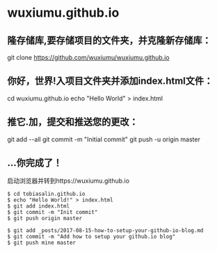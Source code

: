 # wuxiumu.github.io
## 隆存储库,要存储项目的文件夹，并克隆新存储库：
git clone https://github.com/wuxiumu/wuxiumu.github.io
## 你好，世界!入项目文件夹并添加index.html文件：
cd wuxiumu.github.io
echo "Hello World" > index.html
## 推它.加，提交和推送您的更改：
git add --all
git commit -m "Initial commit"
git push -u origin master
## ...你完成了！
启动浏览器并转到https://wuxiumu.github.io
```git
$ cd tobiasalin.github.io
$ echo "Hello World!" > index.html
$ git add index.html
$ git commit -m "Init commit"
$ git push origin master

$ git add _posts/2017-08-15-how-to-setup-your-github-io-blog.md
$ git commit -m "Add how to setup your github.io blog"
$ git push mine master

```
